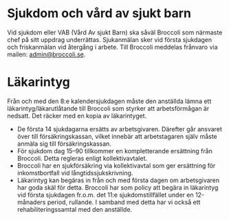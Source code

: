 # Sjukdom och vård av sjukt barn
Vid sjukdom eller VAB (Vård Av sjukt Barn) ska såväl Broccoli som närmaste chef på sitt
uppdrag underrättas. Sjukanmälan sker vid första sjukdagen och friskanmälan vid återgång i
arbete. Till Broccoli meddelas frånvaro via mailen: [admin@broccoli.se](mailto:admin@broccoli.se).

# Läkarintyg
Från och med den 8:e kalendersjukdagen måste den anställda lämna ett läkarintyg/läkarutlåtande
till Broccoli som styrker att arbetsförmågan är nedsatt. Det räcker med en kopia av läkarintyget.

- De första 14 sjukdagarna ersätts av arbetsgivaren. Därefter går ansvaret över till
  försäkringskassan, vilket innebär att arbetstagaren själv måste anmäla sig till
  försäkringskassan.
- För sjukdom dag 15–90 tillkommer en kompletterande ersättning från Broccoli. Detta
  regleras enligt kollektivavtalet.
- Broccoli har en sjukförsäkring via kollektivavtal som ger ersättning för inkomstbortfall
  vid långtidssjukskrivning.
- Läkarintyg kan begäras in från och med första dagen om arbetsgivaren har goda skäl för
  detta. Broccoli har som policy att begära in läkarintyg vid första sjukdagen fr.o.m. det
  11:e sjukdomstillfället under en 12-månaders period, rullande. I samband med detta har vi
  också ett rehabiliteringssamtal med den anställde.

